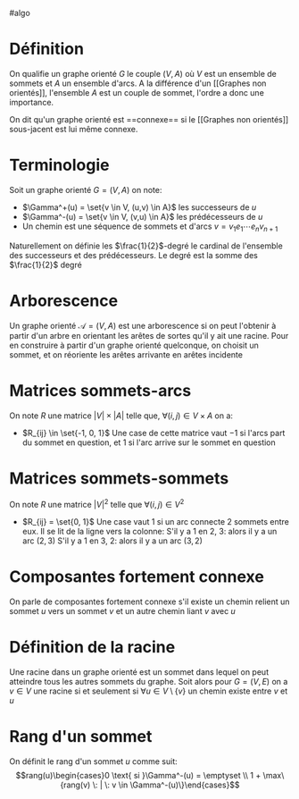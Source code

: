 #algo
# Définition
On qualifie un graphe orienté $G$ le couple $(V, A)$ où $V$ est un ensemble de sommets et $A$ un ensemble d'arcs. A la différence d'un [[Graphes non orientés]], l'ensemble $A$ est un couple de sommet, l'ordre a donc une importance.

On dit qu'un graphe orienté est ==connexe== si le [[Graphes non orientés]] sous-jacent est lui même connexe.

# Terminologie

Soit un graphe orienté $G = (V, A)$ on note:
- $\Gamma^+(u) = \set{v \in V, (u,v) \in A}$ les successeurs de $u$
- $\Gamma^-(u) = \set{v \in V, (v,u) \in A}$ les prédécesseurs de $u$
- Un chemin est une séquence de sommets et d'arcs $v = v_1e_1\cdots e_nv_{n+1}$ 

Naturellement on définie les $\frac{1}{2}$-degré le cardinal de l'ensemble des successeurs et des prédécesseurs. Le degré est la somme des $\frac{1}{2}$ degré

# Arborescence
Un graphe orienté $\mathcal{A} = (V, A)$ est une arborescence si on peut l'obtenir à partir d'un arbre en orientant les arêtes de sortes qu'il y ait une racine.
Pour en construire à partir d'un graphe orienté quelconque, on choisit un sommet, et on réoriente les arêtes arrivante en arêtes incidente

# Matrices sommets-arcs
On note $R$ une matrice $|V| \times |A|$ telle que, $\forall(i,j) \in V \times A$ on a:
- $R_{ij} \in \set{-1, 0, 1}$
Une case de cette matrice vaut $-1$ si l'arcs part du sommet en question, et $1$ si l'arc arrive sur le sommet en question

# Matrices sommets-sommets
On note $R$ une matrice $|V|^2$ telle que $\forall(i,j) \in V^2$
- $R_{ij} = \set{0, 1}$
Une case vaut 1 si un arc connecte 2 sommets entre eux. Il se lit de la ligne vers la colonne:
S'il y a 1 en 2, 3: alors il y a un arc $(2, 3)$
S'il y a 1 en 3, 2: alors il y a un arc $(3, 2)$

# Composantes fortement connexe
On parle de composantes fortement connexe s'il existe un chemin relient un sommet $u$ vers un sommet $v$ et un autre chemin liant $v$ avec $u$

# Définition de la racine
Une racine dans un graphe orienté est un sommet dans lequel on peut atteindre tous les autres sommets du graphe.
Soit alors pour $G = (V, E)$ on a $v \in V$ une racine si et seulement si  $\forall u \in V\setminus \{v\}$ un chemin existe entre $v$ et $u$

# Rang d'un sommet
On définit le rang d'un sommet $u$ comme suit:
$$rang(u)\begin{cases}0  \text{ si }\Gamma^-(u) = \emptyset \\
1 + \max\{rang(v) \: | \: v \in \Gamma^-(u)\}\end{cases}$$